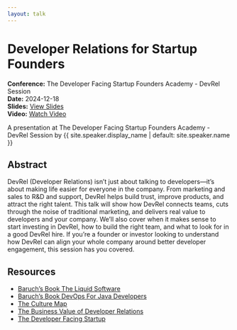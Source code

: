 ```yaml
---
layout: talk
---
```


<!-- Source: https://speaking.jbaru.ch/tPC2jl/developer-relations-for-startup-founders -->
# Developer Relations for Startup Founders

**Conference:** The Developer Facing Startup Founders Academy - DevRel Session  
**Date:** 2024-12-18  
**Slides:** [View Slides](https://drive.google.com/file/d/1rX6_0XTCYEd5_MupbxACc4dGxWpRJL1J/view)  
**Video:** [Watch Video](https://youtu.be/95ILNUaUAO4?si=25BQXTQwqOxkqorq)  

A presentation at The Developer Facing Startup Founders Academy - DevRel Session by 
                    {{ site.speaker.display_name | default: site.speaker.name }}

## Abstract

DevRel (Developer Relations) isn’t just about talking to developers—it’s about making life easier for everyone in the company. From marketing and sales to R&D and support, DevRel helps build trust, improve products, and attract the right talent. This talk will show how DevRel connects teams, cuts through the noise of traditional marketing, and delivers real value to developers and your company.
We’ll also cover when it makes sense to start investing in DevRel, how to build the right team, and what to look for in a good DevRel hire. If you’re a founder or investor looking to understand how DevRel can align your whole company around better developer engagement, this session has you covered.

## Resources

- [Baruch’s Book The Liquid Software](https://amzn.to/3P19Wbu)
- [Baruch’s Book DevOps For Java Developers](https://amzn.to/4fokFr5)
- [The Culture Map](https://amzn.to/41LxVDj)
- [The Business Value of Developer Relations](https://amzn.to/3DnpLH3)
- [The Developer Facing Startup](https://amzn.to/3OZATMR)
